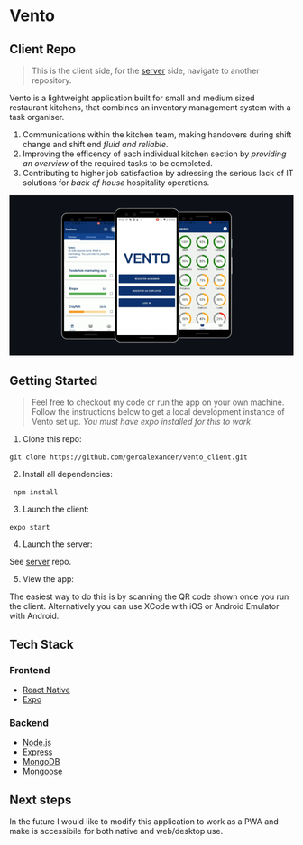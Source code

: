 # Vento
## Client Repo
> This is the client side, for the [server](https://github.com/geroalexander/vento_server) side, navigate to another repository.

Vento is a lightweight application built for small and medium sized restaurant kitchens, that combines an inventory management system with a task organiser.
1. Communications within the kitchen team, making handovers during shift change and shift end *fluid and reliable*.
2. Improving the efficency of each individual kitchen section by *providing an overview* of the required tasks to be completed.
3. Contributing to higher job satisfaction by adressing the serious lack of IT solutions for *back of house* hospitality operations. 

![github marketing](assets/github_marketing.png)

## Getting Started
> Feel free to checkout my code or run the app on your own machine. Follow the instructions below to get a local development instance of Vento set up. 
*You must have expo installed for this to work*.

1. Clone this repo:

` git clone https://github.com/geroalexander/vento_client.git `

2. Install all dependencies:

` npm install`

3. Launch the client:

` expo start `

4. Launch the server:

See [server](https://github.com/geroalexander/vento_server.git) repo.

5. View the app:

The easiest way to do this is by scanning the QR code shown once you run the client. Alternatively you can use XCode with iOS or Android Emulator with Android.

## Tech Stack
### Frontend
- [React Native](https://reactnative.dev/)
- [Expo](https://expo.io/)

### Backend
- [Node.js](https://nodejs.org/en/)
- [Express](https://expressjs.com/)
- [MongoDB](https://www.mongodb.com/)
- [Mongoose](https://mongoosejs.com/)

## Next steps
In the future I would like to modify this application to work as a PWA and make is accessibile for both native and web/desktop use.
